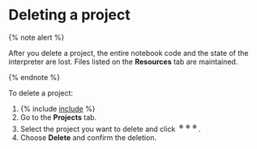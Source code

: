 # Deleting a project

{% note alert %}

After you delete a project, the entire notebook code and the state of the interpreter are lost. Files listed on the **Resources** tab are maintained.

{% endnote %}

To delete a project:

1. {% include [include](../../../_includes/datasphere/first-step.md) %}
1. Go to the **Projects** tab.
1. Select the project you want to delete and click ![image](../../../_assets/datalens/horizontal-ellipsis.svg).
1. Choose **Delete** and confirm the deletion.

